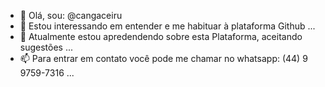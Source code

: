 - 👋 Olá, sou: @cangaceiru
- 👀 Estou interessando em entender e me habituar à plataforma Github ...
- 🌱 Atualmente estou apredendendo sobre esta Plataforma, aceitando sugestões ...
- 📫 Para entrar em contato você pode me chamar no whatsapp: (44) 9 9759-7316 ...

<!---
cangaceiru/cangaceiru is a ✨ special ✨ repository because its `README.md` (this file) appears on your GitHub profile.
You can click the Preview link to take a look at your changes.
--->
